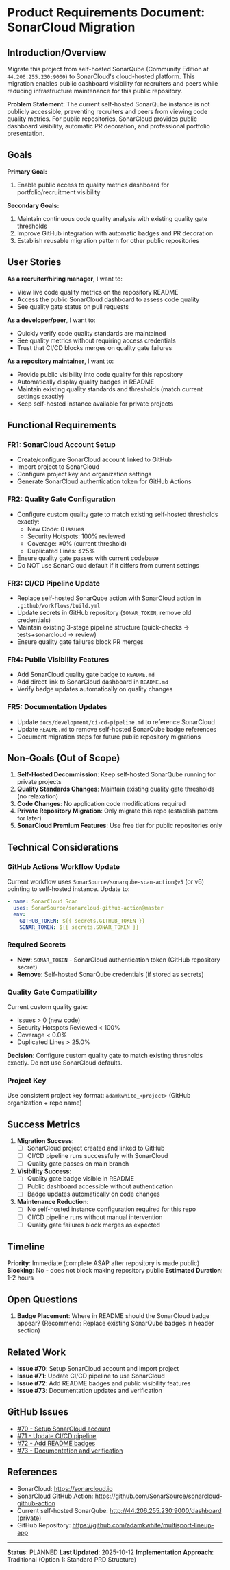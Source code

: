 # Product Requirements Document: SonarCloud Migration

## Introduction/Overview

Migrate this project from self-hosted SonarQube (Community Edition at `44.206.255.230:9000`) to SonarCloud's cloud-hosted platform. This migration enables public dashboard visibility for recruiters and peers while reducing infrastructure maintenance for this public repository.

**Problem Statement**: The current self-hosted SonarQube instance is not publicly accessible, preventing recruiters and peers from viewing code quality metrics. For public repositories, SonarCloud provides public dashboard visibility, automatic PR decoration, and professional portfolio presentation.

## Goals

**Primary Goal:**
1. Enable public access to quality metrics dashboard for portfolio/recruitment visibility

**Secondary Goals:**
1. Maintain continuous code quality analysis with existing quality gate thresholds
2. Improve GitHub integration with automatic badges and PR decoration
3. Establish reusable migration pattern for other public repositories

## User Stories

**As a recruiter/hiring manager**, I want to:
- View live code quality metrics on the repository README
- Access the public SonarCloud dashboard to assess code quality
- See quality gate status on pull requests

**As a developer/peer**, I want to:
- Quickly verify code quality standards are maintained
- See quality metrics without requiring access credentials
- Trust that CI/CD blocks merges on quality gate failures

**As a repository maintainer**, I want to:
- Provide public visibility into code quality for this repository
- Automatically display quality badges in README
- Maintain existing quality standards and thresholds (match current settings exactly)
- Keep self-hosted instance available for private projects

## Functional Requirements

### FR1: SonarCloud Account Setup
- Create/configure SonarCloud account linked to GitHub
- Import project to SonarCloud
- Configure project key and organization settings
- Generate SonarCloud authentication token for GitHub Actions

### FR2: Quality Gate Configuration
- Configure custom quality gate to match existing self-hosted thresholds exactly:
  - New Code: 0 issues
  - Security Hotspots: 100% reviewed
  - Coverage: ≥0% (current threshold)
  - Duplicated Lines: ≤25%
- Ensure quality gate passes with current codebase
- Do NOT use SonarCloud default if it differs from current settings

### FR3: CI/CD Pipeline Update
- Replace self-hosted SonarQube action with SonarCloud action in `.github/workflows/build.yml`
- Update secrets in GitHub repository (`SONAR_TOKEN`, remove old credentials)
- Maintain existing 3-stage pipeline structure (quick-checks → tests+sonarcloud → review)
- Ensure quality gate failures block PR merges

### FR4: Public Visibility Features
- Add SonarCloud quality gate badge to `README.md`
- Add direct link to SonarCloud dashboard in `README.md`
- Verify badge updates automatically on quality changes

### FR5: Documentation Updates
- Update `docs/development/ci-cd-pipeline.md` to reference SonarCloud
- Update `README.md` to remove self-hosted SonarQube badge references
- Document migration steps for future public repository migrations

## Non-Goals (Out of Scope)

1. **Self-Hosted Decommission**: Keep self-hosted SonarQube running for private projects
2. **Quality Standards Changes**: Maintain existing quality gate thresholds (no relaxation)
3. **Code Changes**: No application code modifications required
4. **Private Repository Migration**: Only migrate this repo (establish pattern for later)
5. **SonarCloud Premium Features**: Use free tier for public repositories only

## Technical Considerations

### GitHub Actions Workflow Update
Current workflow uses `SonarSource/sonarqube-scan-action@v5` (or v6) pointing to self-hosted instance. Update to:

```yaml
- name: SonarCloud Scan
  uses: SonarSource/sonarcloud-github-action@master
  env:
    GITHUB_TOKEN: ${{ secrets.GITHUB_TOKEN }}
    SONAR_TOKEN: ${{ secrets.SONAR_TOKEN }}
```

### Required Secrets
- **New**: `SONAR_TOKEN` - SonarCloud authentication token (GitHub repository secret)
- **Remove**: Self-hosted SonarQube credentials (if stored as secrets)

### Quality Gate Compatibility
Current custom quality gate:
- Issues > 0 (new code)
- Security Hotspots Reviewed < 100%
- Coverage < 0.0%
- Duplicated Lines > 25.0%

**Decision**: Configure custom quality gate to match existing thresholds exactly. Do not use SonarCloud defaults.

### Project Key
Use consistent project key format: `adamkwhite_<project>` (GitHub organization + repo name)

## Success Metrics

1. **Migration Success**:
   - [ ] SonarCloud project created and linked to GitHub
   - [ ] CI/CD pipeline runs successfully with SonarCloud
   - [ ] Quality gate passes on main branch

2. **Visibility Success**:
   - [ ] Quality gate badge visible in README
   - [ ] Public dashboard accessible without authentication
   - [ ] Badge updates automatically on code changes

3. **Maintenance Reduction**:
   - [ ] No self-hosted instance configuration required for this repo
   - [ ] CI/CD pipeline runs without manual intervention
   - [ ] Quality gate failures block merges as expected

## Timeline

**Priority**: Immediate (complete ASAP after repository is made public)
**Blocking**: No - does not block making repository public
**Estimated Duration**: 1-2 hours

## Open Questions

1. **Badge Placement**: Where in README should the SonarCloud badge appear? (Recommend: Replace existing SonarQube badges in header section)

## Related Work

- **Issue #70**: Setup SonarCloud account and import project
- **Issue #71**: Update CI/CD pipeline to use SonarCloud
- **Issue #72**: Add README badges and public visibility features
- **Issue #73**: Documentation updates and verification

## GitHub Issues

- [#70 - Setup SonarCloud account](https://github.com/adamkwhite/multisport-lineup-app/issues/70)
- [#71 - Update CI/CD pipeline](https://github.com/adamkwhite/multisport-lineup-app/issues/71)
- [#72 - Add README badges](https://github.com/adamkwhite/multisport-lineup-app/issues/72)
- [#73 - Documentation and verification](https://github.com/adamkwhite/multisport-lineup-app/issues/73)

## References

- SonarCloud: https://sonarcloud.io
- SonarCloud GitHub Action: https://github.com/SonarSource/sonarcloud-github-action
- Current self-hosted SonarQube: http://44.206.255.230:9000/dashboard (private)
- GitHub Repository: https://github.com/adamkwhite/multisport-lineup-app

---

**Status**: PLANNED
**Last Updated**: 2025-10-12
**Implementation Approach**: Traditional (Option 1: Standard PRD Structure)

